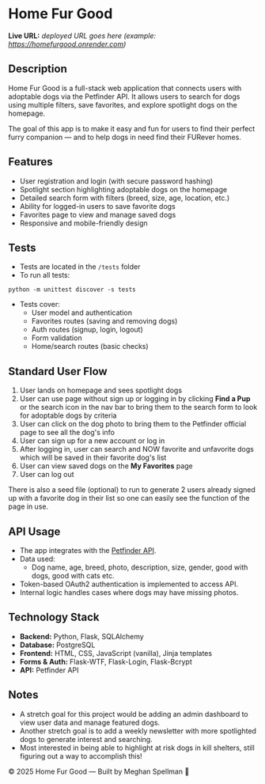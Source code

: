 # Home Fur Good

**Live URL:** _deployed URL goes here (example: https://homefurgood.onrender.com)_

## Description

Home Fur Good is a full-stack web application that connects users with adoptable dogs via the Petfinder API. It allows users to search for dogs using multiple filters, save favorites, and explore spotlight dogs on the homepage.

The goal of this app is to make it easy and fun for users to find their perfect furry companion — and to help dogs in need find their FURever homes.

## Features

- User registration and login (with secure password hashing)
- Spotlight section highlighting adoptable dogs on the homepage
- Detailed search form with filters (breed, size, age, location, etc.)
- Ability for logged-in users to save favorite dogs
- Favorites page to view and manage saved dogs
- Responsive and mobile-friendly design

## Tests

- Tests are located in the `/tests` folder
- To run all tests:

```terminal
python -m unittest discover -s tests
```

- Tests cover:
  - User model and authentication
  - Favorites routes (saving and removing dogs)
  - Auth routes (signup, login, logout)
  - Form validation
  - Home/search routes (basic checks)

## Standard User Flow

1. User lands on homepage and sees spotlight dogs
2. User can use page without sign up or logging in by clicking **Find a Pup** or the search icon in the nav bar to bring them to the search form to look for adoptable dogs by criteria
3. User can click on the dog photo to bring them to the Petfinder official page to see all the dog's info
4. User can sign up for a new account or log in
5. After logging in, user can search and NOW favorite and unfavorite dogs which will be saved in their favorite dog's list
6. User can view saved dogs on the **My Favorites** page
7. User can log out

There is also a seed file (optional) to run to generate 2 users already signed up with a favorite dog in their list so one can easily see the function of the page in use.

## API Usage

- The app integrates with the [Petfinder API](https://www.petfinder.com/developers/v2/docs/).
- Data used:
  - Dog name, age, breed, photo, description, size, gender, good with dogs, good with cats etc.
- Token-based OAuth2 authentication is implemented to access API.
- Internal logic handles cases where dogs may have missing photos.

## Technology Stack

- **Backend:** Python, Flask, SQLAlchemy
- **Database:** PostgreSQL
- **Frontend:** HTML, CSS, JavaScript (vanilla), Jinja templates
- **Forms & Auth:** Flask-WTF, Flask-Login, Flask-Bcrypt
- **API:** Petfinder API

## Notes

- A stretch goal for this project would be adding an admin dashboard to view user data and manage featured dogs.
- Another stretch goal is to add a weekly newsletter with more spotlighted dogs to generate interest and searching. 
- Most interested in being able to highlight at risk dogs in kill shelters, still figuring out a way to accomplish this! 



© 2025 Home Fur Good — Built by Meghan Spellman 🐾